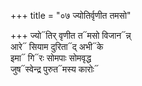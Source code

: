 +++
title = "०७ ज्योतिर्वृणीत तमसो"

+++
ज्यो᳓तिर् वृणीत त᳓मसो विजान᳓न्न्  
आरे᳓ सियाम दुरिता᳓द् अभी᳓के  
इमा᳓ गि᳓रः सोमपाः सोमवृद्ध  
जुष᳓स्वेन्द्र पुरुत᳓मस्य कारोः᳓
